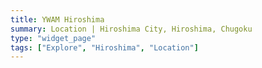 ```yaml
---
title: YWAM Hiroshima
summary: Location | Hiroshima City, Hiroshima, Chugoku
type: "widget_page"
tags: ["Explore", "Hiroshima", "Location"]
---
```

